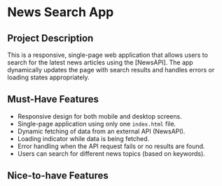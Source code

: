 # News Search App
## Project Description
This is a responsive, single-page web application that allows users to search for the latest news articles using the [NewsAPI]. The app dynamically updates the page with search results and handles errors or loading states appropriately.

## Must-Have Features
- Responsive design for both mobile and desktop screens.
- Single-page application using only one `index.html` file.
- Dynamic fetching of data from an external API (NewsAPI).
- Loading indicator while data is being fetched.
- Error handling when the API request fails or no results are found.
- Users can search for different news topics (based on keywords).

## Nice-to-have Features



